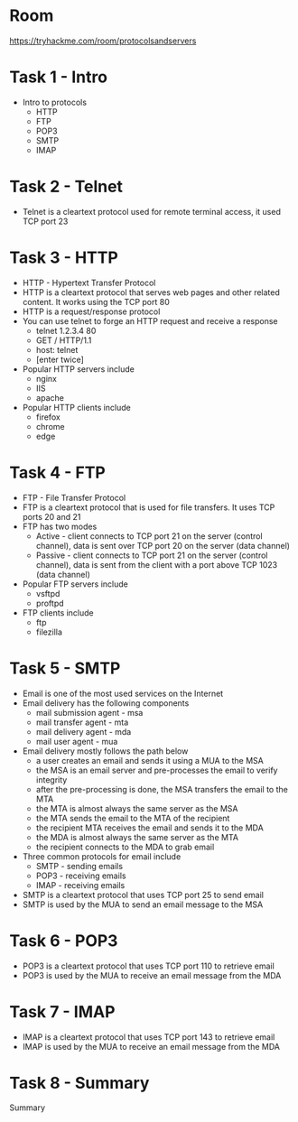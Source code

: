 # Room
https://tryhackme.com/room/protocolsandservers

# Task 1 - Intro
* Intro to protocols
    * HTTP
    * FTP
    * POP3
    * SMTP
    * IMAP

# Task 2 - Telnet
* Telnet is a cleartext protocol used for remote terminal access, it used TCP port 23

# Task 3 - HTTP
* HTTP - Hypertext Transfer Protocol
* HTTP is a cleartext protocol that serves web pages and other related content.  It works using the TCP port 80
* HTTP is a request/response protocol
* You can use telnet to forge an HTTP request and receive a response
    * telnet 1.2.3.4 80
    * GET / HTTP/1.1
    * host: telnet
    * [enter twice]
* Popular HTTP servers include
    * nginx
    * IIS
    * apache
* Popular HTTP clients include
    * firefox
    * chrome
    * edge

# Task 4 - FTP
* FTP - File Transfer Protocol
* FTP is a cleartext protocol that is used for file transfers.  It uses TCP ports 20 and 21
* FTP has two modes
    * Active - client connects to TCP port 21 on the server (control channel), data is sent over TCP port 20 on the server (data channel)
    * Passive - client connects to TCP port 21 on the server (control channel), data is sent from the client with a port above TCP 1023 (data channel)
* Popular FTP servers include
    * vsftpd
    * proftpd
* FTP clients include
    * ftp
    * filezilla

# Task 5 - SMTP
* Email is one of the most used services on the Internet
* Email delivery has the following components
    * mail submission agent - msa
    * mail transfer agent - mta
    * mail delivery agent - mda
    * mail user agent - mua
* Email delivery mostly follows the path below
    * a user creates an email and sends it using a MUA to the MSA
    * the MSA is an email server and pre-processes the email to verify integrity
    * after the pre-processing is done, the MSA transfers the email to the MTA
    * the MTA is almost always the same server as the MSA
    * the MTA sends the email to the MTA of the recipient
    * the recipient MTA receives the email and sends it to the MDA
    * the MDA is almost always the same server as the MTA
    * the recipient connects to the MDA to grab email
* Three common protocols for email include
    * SMTP - sending emails
    * POP3 - receiving emails
    * IMAP - receiving emails
* SMTP is a cleartext protocol that uses TCP port 25 to send email
* SMTP is used by the MUA to send an email message to the MSA

# Task 6 - POP3
* POP3 is a cleartext protocol that uses TCP port 110 to retrieve email
* POP3 is used by the MUA to receive an email message from the MDA

# Task 7 - IMAP
* IMAP is a cleartext protocol that uses TCP port 143 to retrieve email
* IMAP is used by the MUA to receive an email message from the MDA

# Task 8 - Summary
Summary
